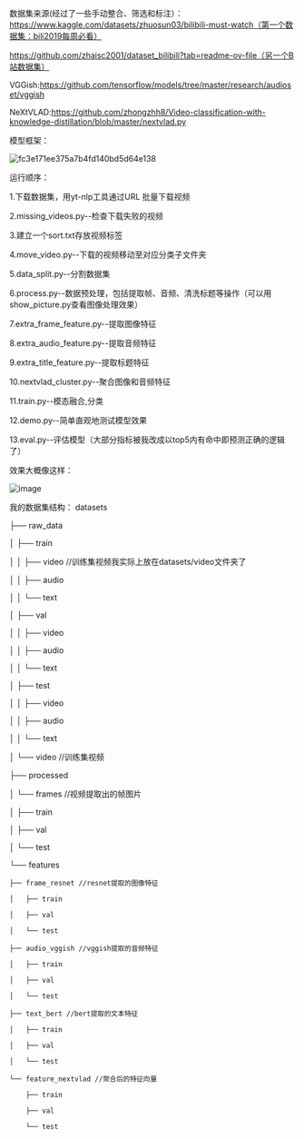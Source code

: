 数据集来源(经过了一些手动整合、筛选和标注）：https://www.kaggle.com/datasets/zhuosun03/bilibili-must-watch（第一个数据集：bili2019每周必看）

https://github.com/zhaisc2001/dataset_bilibili?tab=readme-ov-file（另一个B站数据集）

VGGish:https://github.com/tensorflow/models/tree/master/research/audioset/vggish

NeXtVLAD:https://github.com/zhongzhh8/Video-classification-with-knowledge-distillation/blob/master/nextvlad.py

模型框架：

![fc3e171ee375a7b4fd140bd5d64e138](https://github.com/user-attachments/assets/b9e56fd1-fa78-4363-b807-2a9f8ffb3d7b)

运行顺序：

1.下载数据集，用yt-nlp工具通过URL 批量下载视频

2.missing_videos.py--检查下载失败的视频

3.建立一个sort.txt存放视频标签

4.move_video.py--下载的视频移动至对应分类子文件夹

5.data_split.py--分割数据集

6.process.py--数据预处理，包括提取帧、音频、清洗标题等操作（可以用show_picture.py查看图像处理效果）

7.extra_frame_feature.py--提取图像特征

8.extra_audio_feature.py--提取音频特征

9.extra_title_feature.py--提取标题特征

10.nextvlad_cluster.py--聚合图像和音频特征

11.train.py--模态融合,分类

12.demo.py--简单直观地测试模型效果

13.eval.py--评估模型（大部分指标被我改成以top5内有命中即预测正确的逻辑了）

效果大概像这样：

![image](https://github.com/user-attachments/assets/a3d34dac-bc96-4563-bea7-2fbc5279630d)

我的数据集结构：
datasets

├── raw_data

│   ├── train

│   │   ├── video //训练集视频我实际上放在datasets/video文件夹了

│   │   ├── audio

│   │   └── text

│   ├── val

│   │   ├── video

│   │   ├── audio

│   │   └── text

│   ├── test

│   │   ├── video

│   │   ├── audio

│   │   └── text

│   └── video //训练集视频

├── processed

│   └── frames //视频提取出的帧图片

│       ├── train

│       ├── val

│       └── test

└── features

    ├── frame_resnet //resnet提取的图像特征
    
    │   ├── train
    
    │   ├── val
    
    │   └── test
    
    ├── audio_vggish //vggish提取的音频特征
    
    │   ├── train
    
    │   ├── val
    
    │   └── test
    
    ├── text_bert //bert提取的文本特征
    
    │   ├── train
    
    │   ├── val
    
    │   └── test
    
    └── feature_nextvlad //聚合后的特征向量
    
        ├── train
        
        ├── val
        
        └── test

